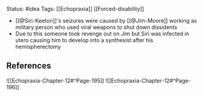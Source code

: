 Status: #idea
Tags: [[Echopraxia]] [[Forced-disability]]

* [[@Siri-Keeton]]'s seizures were caused by [[@Jim-Moore]] working as military person who used viral weapons to shut down dissidents
* Due to this someone took revenge out on Jim but Siri was infected in utero causing him to develop into a synthesist after his hemispherectomy

## References

![[Echopraxia-Chapter-12#^Page-195]]
![[Echopraxia-Chapter-12#^Page-196]]